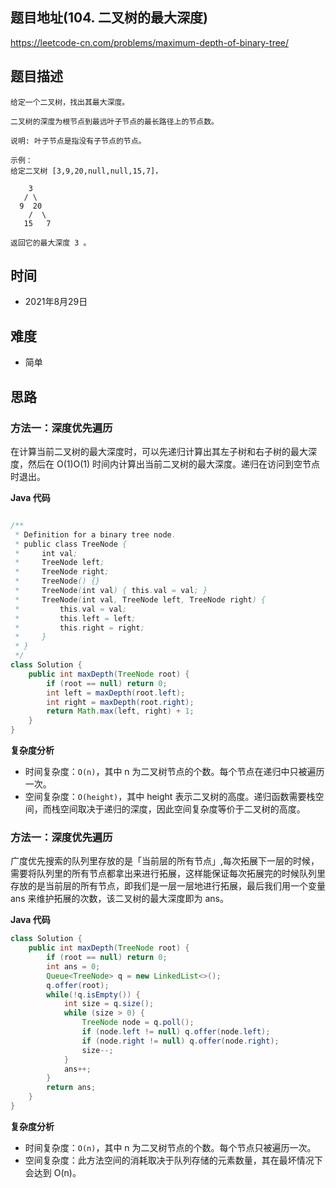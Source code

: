 
## 题目地址(104. 二叉树的最大深度)

https://leetcode-cn.com/problems/maximum-depth-of-binary-tree/

## 题目描述

```
给定一个二叉树，找出其最大深度。

二叉树的深度为根节点到最远叶子节点的最长路径上的节点数。

说明: 叶子节点是指没有子节点的节点。

示例：
给定二叉树 [3,9,20,null,null,15,7]，

    3
   / \
  9  20
    /  \
   15   7

返回它的最大深度 3 。
```

## 时间

- 2021年8月29日

## 难度

- 简单

## 思路

### 方法一：深度优先遍历
 
在计算当前二叉树的最大深度时，可以先递归计算出其左子树和右子树的最大深度，然后在 O(1)O(1) 时间内计算出当前二叉树的最大深度。递归在访问到空节点时退出。

**Java 代码**

```java

/**
 * Definition for a binary tree node.
 * public class TreeNode {
 *     int val;
 *     TreeNode left;
 *     TreeNode right;
 *     TreeNode() {}
 *     TreeNode(int val) { this.val = val; }
 *     TreeNode(int val, TreeNode left, TreeNode right) {
 *         this.val = val;
 *         this.left = left;
 *         this.right = right;
 *     }
 * }
 */
class Solution {
    public int maxDepth(TreeNode root) {
        if (root == null) return 0;
        int left = maxDepth(root.left);
        int right = maxDepth(root.right);
        return Math.max(left, right) + 1;
    }
}

```


**复杂度分析**

- 时间复杂度：`O(n)`，其中 n 为二叉树节点的个数。每个节点在递归中只被遍历一次。
- 空间复杂度：`O(height)`，其中 height 表示二叉树的高度。递归函数需要栈空间，而栈空间取决于递归的深度，因此空间复杂度等价于二叉树的高度。

### 方法一：深度优先遍历
 
广度优先搜索的队列里存放的是「当前层的所有节点」,每次拓展下一层的时候，需要将队列里的所有节点都拿出来进行拓展，这样能保证每次拓展完的时候队列里存放的是当前层的所有节点，即我们是一层一层地进行拓展，最后我们用一个变量 ans 来维护拓展的次数，该二叉树的最大深度即为 ans。


**Java 代码**
```java
class Solution {
    public int maxDepth(TreeNode root) {
        if (root == null) return 0;
        int ans = 0;
        Queue<TreeNode> q = new LinkedList<>();
        q.offer(root);
        while(!q.isEmpty()) {
            int size = q.size();
            while (size > 0) {
                TreeNode node = q.poll();
                if (node.left != null) q.offer(node.left);
                if (node.right != null) q.offer(node.right);
                size--;
            }
            ans++;
        }
        return ans;
    }
}
```
**复杂度分析**

- 时间复杂度：`O(n)`，其中 n 为二叉树节点的个数。每个节点只被遍历一次。
- 空间复杂度：此方法空间的消耗取决于队列存储的元素数量，其在最坏情况下会达到 O(n)。
